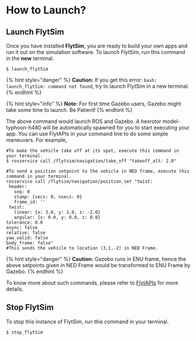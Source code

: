 # How to Launch?

## Launch FlytSim

Once you have installed **FlytSim**, you are ready to build your own apps and run it out on the simulation software. To launch FlytSim, run this command in the **new** terminal.

```text
$ launch_flytSim
```

{% hint style="danger" %}
**Caution:** If you get this error: `bash: launch_flytSim: command not found`, try to launch FlytSim in a new terminal.
{% endhint %}

{% hint style="info" %}
**Note:** For first time Gazebo users, Gazebo might take some time to launch. Be Patient!
{% endhint %}

The above command would launch ROS and Gazebo. A hexrotor model-typhoon-h480 will be automatically spawned for you to start executing your app. You can use FlytAPIs in your command line to do some simple maneuvers. For example,

```text
#To make the vehicle take off at its spot, execute this command in your terminal.
$ rosservice call /flytsim/navigation/take_off "takeoff_alt: 2.0"
```

```text
#To send a position setpoint to the vehicle in NED frame, execute this command in your terminal.
rosservice call /flytsim/navigation/position_set "twist:
 header:
   seq: 0
   stamp: {secs: 0, nsecs: 0}
   frame_id: ''
 twist:
   linear: {x: 3.0, y: 1.0, z: -2.0}
   angular: {x: 0.0, y: 0.0, z: 0.0}
tolerance: 0.0
async: false
relative: false
yaw_valid: false
body_frame: false"
#This sends the vehicle to location (3,1,-2) in NED Frame.
```

{% hint style="danger" %}
**Caution:** Gazebo runs in ENU frame, hence the above setpoints given in NED Frame would be transformed to ENU Frame by Gazebo.
{% endhint %}

 To know more about such commands, please refer to [FlytAPIs](http://api.flytbase.com/) for more details.

## Stop FlytSim

To stop this instance of FlytSim, run this command in your terminal.

```text
$ stop_flytSim
```


